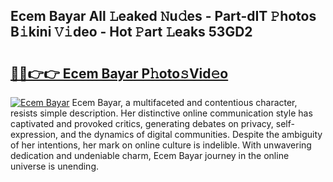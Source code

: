 ## Ecem Bayar All 𝙻eaked 𝙽u𝚍es - Part-dIT 𝙿hotos B𝚒kini 𝚅𝚒deo - Hot 𝙿art 𝙻eaks 53GD2

# <h2><a href="http://ld52utu.urlbe.top/?page=Ecem+Bayar">🔗🔗👉👉 Ecem Bayar P𝚑oto𝚜Vid𝚎o</a></h2>

[![Ecem Bayar](https://i.imgur.com/eBuTRDB.gif)](http://ld52utu.urlbe.top/?page=Ecem+Bayar)
Ecem Bayar, a multifaceted and contentious character, resists simple description. Her distinctive online communication style has captivated and provoked critics, generating debates on privacy, self-expression, and the dynamics of digital communities. Despite the ambiguity of her intentions, her mark on online culture is indelible. With unwavering dedication and undeniable charm, Ecem Bayar journey in the online universe is unending.
